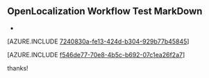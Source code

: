 ## OpenLocalization Workflow Test MarkDown
* 

[AZURE.INCLUDE [7240830a-fe13-424d-b304-929b77b45845](calleeMd1.md)]



[AZURE.INCLUDE [f546de77-70e8-4b5c-b692-07c1ea26f2a7](calleeMd2.md)]

 
thanks!